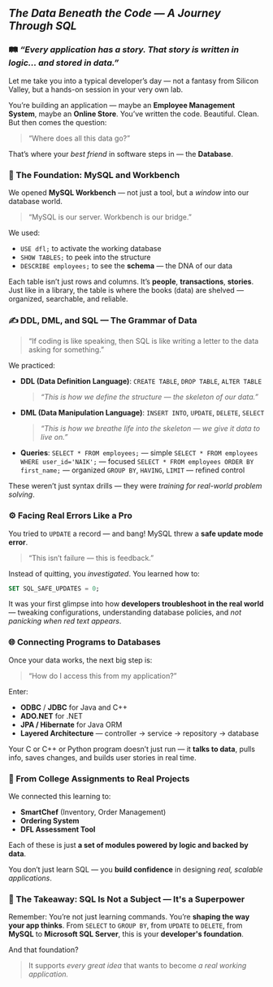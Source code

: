 ## *The Data Beneath the Code — A Journey Through SQL*

### 🛤️ *“Every application has a story. That story is written in logic... and stored in data.”*

Let me take you into a typical developer’s day — not a fantasy from Silicon Valley, but a hands-on session in your very own lab.

You’re building an application — maybe an **Employee Management System**, maybe an **Online Store**. You’ve written the code. Beautiful. Clean. But then comes the question:

> “Where does all this data go?”

That’s where your *best friend* in software steps in — the **Database**.

### 🧱 The Foundation: MySQL and Workbench

We opened **MySQL Workbench** — not just a tool, but a *window* into our database world.

> “MySQL is our server. Workbench is our bridge.”

We used:

* `USE dfl;` to activate the working database
* `SHOW TABLES;` to peek into the structure
* `DESCRIBE employees;` to see the **schema** — the DNA of our data

Each table isn’t just rows and columns. It’s **people**, **transactions**, **stories**. Just like in a library, the table is where the books (data) are shelved — organized, searchable, and reliable.


### ✍️ DDL, DML, and SQL — The Grammar of Data

> “If coding is like speaking, then SQL is like writing a letter to the data asking for something.”

We practiced:

* **DDL (Data Definition Language)**:
  `CREATE TABLE`, `DROP TABLE`, `ALTER TABLE`

  > *“This is how we define the structure — the skeleton of our data.”*

* **DML (Data Manipulation Language)**:
  `INSERT INTO`, `UPDATE`, `DELETE`, `SELECT`

  > *“This is how we breathe life into the skeleton — we give it data to live on.”*

* **Queries**:
  `SELECT * FROM employees;` — simple
  `SELECT * FROM employees WHERE user_id='NAIK';` — focused
  `SELECT * FROM employees ORDER BY first_name;` — organized
  `GROUP BY`, `HAVING`, `LIMIT` — refined control

These weren’t just syntax drills — they were *training for real-world problem solving*.

### ⚙️ Facing Real Errors Like a Pro

You tried to `UPDATE` a record — and bang! MySQL threw a **safe update mode error**.

> “This isn’t failure — this is feedback.”

Instead of quitting, you *investigated*. You learned how to:

```sql
SET SQL_SAFE_UPDATES = 0;
```

It was your first glimpse into how **developers troubleshoot in the real world** — tweaking configurations, understanding database policies, and *not panicking when red text appears*.


### 🌐 Connecting Programs to Databases

Once your data works, the next big step is:

> “How do I access this from my application?”

Enter:

* **ODBC** / **JDBC** for Java and C++
* **ADO.NET** for .NET
* **JPA / Hibernate** for Java ORM
* **Layered Architecture** — controller → service → repository → database

Your C or C++ or Python program doesn’t just run — it **talks to data**, pulls info, saves changes, and builds user stories in real time.

### 💼 From College Assignments to Real Projects

We connected this learning to:

* **SmartChef** (Inventory, Order Management)
* **Ordering System**
* **DFL Assessment Tool**

Each of these is just **a set of modules powered by logic and backed by data**.

You don’t just learn SQL — you **build confidence** in designing *real, scalable applications*.

### 🧠 The Takeaway: SQL Is Not a Subject — It's a Superpower

Remember: You’re not just learning commands. You’re **shaping the way your app thinks**. From `SELECT` to `GROUP BY`, from `UPDATE` to `DELETE`, from **MySQL** to **Microsoft SQL Server**, this is your **developer's foundation**.

And that foundation?

> It supports *every great idea* that wants to become *a real working application.*

 
